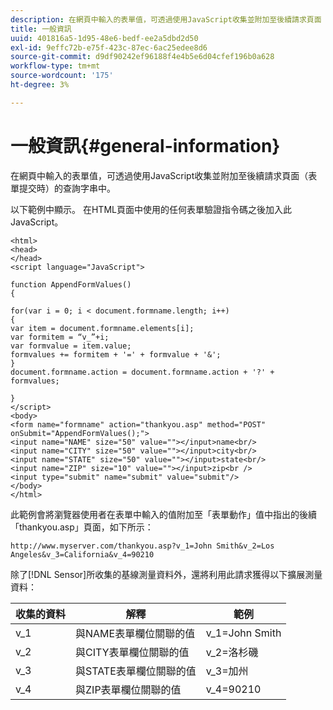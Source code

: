 ```yaml
---
description: 在網頁中輸入的表單值，可透過使用JavaScript收集並附加至後續請求頁面（表單提交時）的查詢字串中。
title: 一般資訊
uuid: 401816a5-1d95-48e6-bedf-ee2a5dbd2d50
exl-id: 9effc72b-e75f-423c-87ec-6ac25edee8d6
source-git-commit: d9df90242ef96188f4e4b5e6d04cfef196b0a628
workflow-type: tm+mt
source-wordcount: '175'
ht-degree: 3%

---
```


# 一般資訊{#general-information}

在網頁中輸入的表單值，可透過使用JavaScript收集並附加至後續請求頁面（表單提交時）的查詢字串中。

以下範例中顯示。 在HTML頁面中使用的任何表單驗證指令碼之後加入此JavaScript。

```
<html> 
<head> 
</head> 
<script language="JavaScript"> 
 
function AppendFormValues() 
{ 
 
for(var i = 0; i < document.formname.length; i++) 
{ 
var item = document.formname.elements[i]; 
var formitem = “v_”+i; 
var formvalue = item.value; 
formvalues += formitem + '=' + formvalue + '&'; 
} 
document.formname.action = document.formname.action + '?' + formvalues; 
 
} 
</script> 
<body> 
<form name="formname" action="thankyou.asp" method="POST" onSubmit="AppendFormValues();"> 
<input name="NAME" size="50" value=""></input>name<br/> 
<input name="CITY" size="50" value=""></input>city<br/> 
<input name="STATE" size="50" value=""></input>state<br/> 
<input name="ZIP" size="10" value=""></input>zip<br /> 
<input type="submit" name="submit" value="submit"/> 
</body> 
</html> 
```

此範例會將瀏覽器使用者在表單中輸入的值附加至「表單動作」值中指出的後續「thankyou.asp」頁面，如下所示：

```
http://www.myserver.com/thankyou.asp?v_1=John Smith&v_2=Los Angeles&v_3=California&v_4=90210
```

除了[!DNL Sensor]所收集的基線測量資料外，還將利用此請求獲得以下擴展測量資料：

| 收集的資料 | 解釋 | 範例 |
|---|---|---|
| v_1 | 與NAME表單欄位關聯的值 | v_1=John Smith |
| v_2 | 與CITY表單欄位關聯的值 | v_2=洛杉磯 |
| v_3 | 與STATE表單欄位關聯的值 | v_3=加州 |
| v_4 | 與ZIP表單欄位關聯的值 | v_4=90210 |

